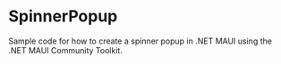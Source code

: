 # SpinnerPopup

Sample code for how to create a spinner popup in .NET MAUI using the .NET MAUI Community Toolkit.
